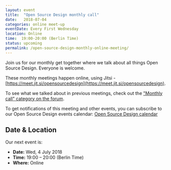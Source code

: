 ```yaml
---
layout: event
title:  "Open Source Design monthly call"
date:   2018-07-04
categories: online meet-up
eventDate: Every First Wednesday
location: Online
time:  19:00-20:00 (Berlin Time)
status: upcoming
permalink: /open-source-design-monthly-online-meeting/
---
```


Join us for our monthly get together where we talk about all things Open Source Design. Everyone is welcome.

These monthly meetings happen online, using Jitsi - [https://meet.jit.si/opensourcedesign](https://meet.jit.si/opensourcedesign).

To see what we talked about in previous meetings, check out the ["Monthly call" category on the forum](https://discourse.opensourcedesign.net/c/meta/monthly-call).

To get notifications of this meeting and other events, you can subscribe to our Open Source Design events calendar: [Open Source Design calendar](https://cloud.nextcloud.com/index.php/apps/calendar/p/MIFAFLFJADIVX63I/Open-Source-Design)


## Date & Location

Our next event is:

- **Date:** Wed, 4 July 2018
- **Time:** 19:00 – 20:00 (Berlin Time)
- **Where:** Online
